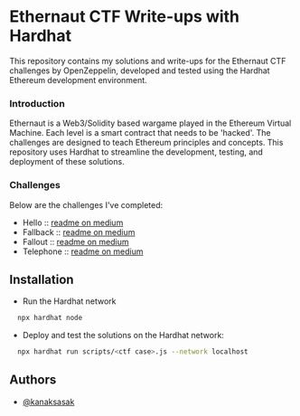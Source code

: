 
# Ethernaut CTF Write-ups with Hardhat

This repository contains my solutions and write-ups for the Ethernaut CTF challenges by OpenZeppelin, developed and tested using the Hardhat Ethereum development environment.

### Introduction

Ethernaut is a Web3/Solidity based wargame played in the Ethereum Virtual Machine. Each level is a smart contract that needs to be 'hacked'. The challenges are designed to teach Ethereum principles and concepts. This repository uses Hardhat to streamline the development, testing, and deployment of these solutions.


### Challenges

Below are the challenges I've completed:

- Hello :: [readme on medium](https://medium.com/@kanaksasak)
- Fallback :: [readme on medium](https://medium.com/@kanaksasak)
- Fallout :: [readme on medium](https://medium.com/@kanaksasak)
- Telephone :: [readme on medium](https://medium.com/@kanaksasak)

## Installation

- Run the Hardhat network

```bash
  npx hardhat node
```

- Deploy and test the solutions on the Hardhat network:

```bash
  npx hardhat run scripts/<ctf case>.js --network localhost
```
    
## Authors

- [@kanaksasak](https://www.github.com/kanaksasak)

